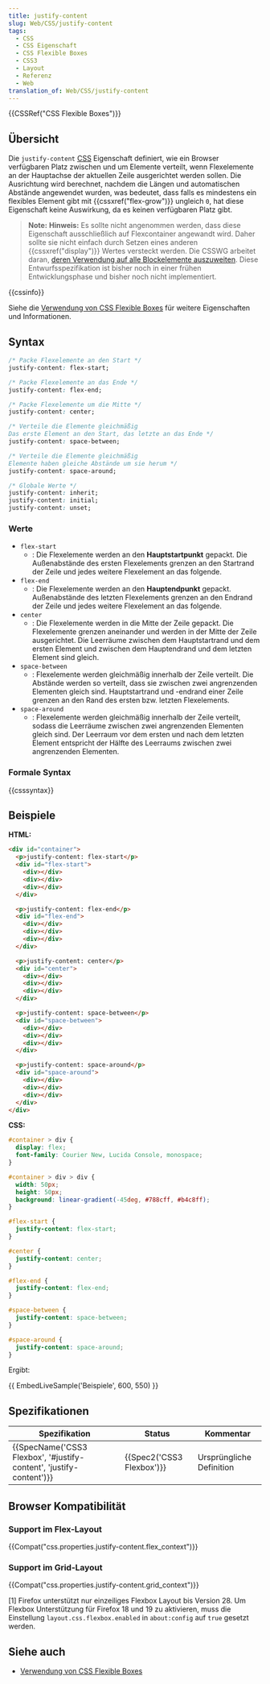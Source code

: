 ```yaml
---
title: justify-content
slug: Web/CSS/justify-content
tags:
  - CSS
  - CSS Eigenschaft
  - CSS Flexible Boxes
  - CSS3
  - Layout
  - Referenz
  - Web
translation_of: Web/CSS/justify-content
---
```

{{CSSRef("CSS Flexible Boxes")}}

## Übersicht

Die `justify-content` [CSS](/de/docs/Web/CSS "CSS") Eigenschaft definiert, wie ein Browser verfügbaren Platz zwischen und um Elemente verteilt, wenn Flexelemente an der Hauptachse der aktuellen Zeile ausgerichtet werden sollen. Die Ausrichtung wird berechnet, nachdem die Längen und automatischen Abstände angewendet wurden, was bedeutet, dass falls es mindestens ein flexibles Element gibt mit {{cssxref("flex-grow")}} ungleich `0`, hat diese Eigenschaft keine Auswirkung, da es keinen verfügbaren Platz gibt.

> **Note:** **Hinweis:** Es sollte nicht angenommen werden, dass diese Eigenschaft ausschließlich auf Flexcontainer angewandt wird. Daher sollte sie nicht einfach durch Setzen eines anderen {{cssxref("display")}} Wertes versteckt werden. Die CSSWG arbeitet daran, [deren Verwendung auf alle Blockelemente auszuweiten](http://dev.w3.org/csswg/css3-align/#justify-content). Diese Entwurfsspezifikation ist bisher noch in einer frühen Entwicklungsphase und bisher noch nicht implementiert.

{{cssinfo}}

Siehe die [Verwendung von CSS Flexible Boxes](/de/docs/Web/Guide/CSS/Flexible_boxes "CSS/Using_CSS_flexible_boxes") für weitere Eigenschaften und Informationen.

## Syntax

```css
/* Packe Flexelemente an den Start */
justify-content: flex-start;

/* Packe Flexelemente an das Ende */
justify-content: flex-end;

/* Packe Flexelemente um die Mitte */
justify-content: center;

/* Verteile die Elemente gleichmäßig
Das erste Element an den Start, das letzte an das Ende */
justify-content: space-between;

/* Verteile die Elemente gleichmäßig
Elemente haben gleiche Abstände um sie herum */
justify-content: space-around;

/* Globale Werte */
justify-content: inherit;
justify-content: initial;
justify-content: unset;
```

### Werte

- `flex-start`
  - : Die Flexelemente werden an den **Hauptstartpunkt** gepackt. Die Außenabstände des ersten Flexelements grenzen an den Startrand der Zeile und jedes weitere Flexelement an das folgende.
- `flex-end`
  - : Die Flexelemente werden an den **Hauptendpunkt** gepackt. Außenabstände des letzten Flexelements grenzen an den Endrand der Zeile und jedes weitere Flexelement an das folgende.
- `center`
  - : Die Flexelemente werden in die Mitte der Zeile gepackt. Die Flexelemente grenzen aneinander und werden in der Mitte der Zeile ausgerichtet. Die Leerräume zwischen dem Hauptstartrand und dem ersten Element und zwischen dem Hauptendrand und dem letzten Element sind gleich.
- `space-between`
  - : Flexelemente werden gleichmäßig innerhalb der Zeile verteilt. Die Abstände werden so verteilt, dass sie zwischen zwei angrenzenden Elementen gleich sind. Hauptstartrand und -endrand einer Zeile grenzen an den Rand des ersten bzw. letzten Flexelements.
- `space-around`
  - : Flexelemente werden gleichmäßig innerhalb der Zeile verteilt, sodass die Leerräume zwischen zwei angrenzenden Elementen gleich sind. Der Leerraum vor dem ersten und nach dem letzten Element entspricht der Hälfte des Leerraums zwischen zwei angrenzenden Elementen.

### Formale Syntax

{{csssyntax}}

## Beispiele

**HTML:**

```html
<div id="container">
  <p>justify-content: flex-start</p>
  <div id="flex-start">
    <div></div>
    <div></div>
    <div></div>
  </div>

  <p>justify-content: flex-end</p>
  <div id="flex-end">
    <div></div>
    <div></div>
    <div></div>
  </div>

  <p>justify-content: center</p>
  <div id="center">
    <div></div>
    <div></div>
    <div></div>
  </div>

  <p>justify-content: space-between</p>
  <div id="space-between">
    <div></div>
    <div></div>
    <div></div>
  </div>

  <p>justify-content: space-around</p>
  <div id="space-around">
    <div></div>
    <div></div>
    <div></div>
  </div>
</div>
```

**CSS:**

```css
#container > div {
  display: flex;
  font-family: Courier New, Lucida Console, monospace;
}

#container > div > div {
  width: 50px;
  height: 50px;
  background: linear-gradient(-45deg, #788cff, #b4c8ff);
}

#flex-start {
  justify-content: flex-start;
}

#center {
  justify-content: center;
}

#flex-end {
  justify-content: flex-end;
}

#space-between {
  justify-content: space-between;
}

#space-around {
  justify-content: space-around;
}
```

Ergibt:

{{ EmbedLiveSample('Beispiele', 600, 550) }}

## Spezifikationen

| Spezifikation                                                                            | Status                           | Kommentar                |
| ---------------------------------------------------------------------------------------- | -------------------------------- | ------------------------ |
| {{SpecName('CSS3 Flexbox', '#justify-content', 'justify-content')}} | {{Spec2('CSS3 Flexbox')}} | Ursprüngliche Definition |

## Browser Kompatibilität

### Support im Flex-Layout

{{Compat("css.properties.justify-content.flex_context")}}

### Support im Grid-Layout

{{Compat("css.properties.justify-content.grid_context")}}

\[1] Firefox unterstützt nur einzeiliges Flexbox Layout bis Version 28. Um Flexbox Unterstützung für Firefox 18 und 19 zu aktivieren, muss die Einstellung `layout.css.flexbox.enabled` in `about:config` auf `true` gesetzt werden.

## Siehe auch

- [Verwendung von CSS Flexible Boxes](/de/docs/Web/Guide/CSS/Flexible_boxes "CSS/Using_CSS_flexible_boxes")

